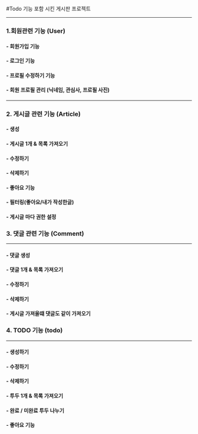 #Todo 기능 포함 시킨 게시판 프로젝트

---

### 1.회원관련 기능 (User)

#### - 회원가입 기능

#### - 로그인 기능

#### - 프로필 수정하기 기능

#### - 회원 프로필 관리 (닉네임, 관심사, 프로필 사진)
---

### 2. 게시글 관련 기능 (Article)

#### - 생성

#### - 게시글 1개 & 목록 가져오기

#### - 수정하기

#### - 삭제하기

#### - 좋아요 기능

#### - 필터링(좋아요/내가 작성한글)

#### - 게시글 마다 권한 설정

### 3. 댓글 관련 기능 (Comment)
---

#### - 댓글 생성

#### - 댓글 1개 & 목록 가져오기

#### - 수정하기

#### - 삭제하기

#### - 게시글 가져올떄 댓글도 같이 가져오기

### 4. TODO 기능 (todo)
---

#### - 생성하기

#### - 수정하기

#### - 삭제하기

#### - 투두 1개 & 목록 가져오기

#### - 완료 / 미완료 투두 나누기

#### - 좋아요 기능
